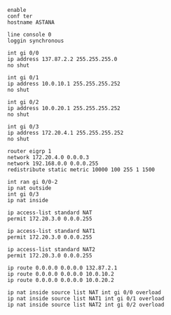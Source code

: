 ```shell
enable
conf ter
hostname ASTANA
```
```shell
line console 0
loggin synchronous
```
```shell
int gi 0/0
ip address 137.87.2.2 255.255.255.0
no shut
```
```shell
int gi 0/1
ip address 10.0.10.1 255.255.255.252
no shut
```
```shell
int gi 0/2
ip address 10.0.20.1 255.255.255.252
no shut
```
```shell
int gi 0/3
ip address 172.20.4.1 255.255.255.252
no shut
```
```shell
router eigrp 1
network 172.20.4.0 0.0.0.3
network 192.168.0.0 0.0.0.255
redistribute static metric 10000 100 255 1 1500
```
```shell
int ran gi 0/0-2
ip nat outside
int gi 0/3
ip nat inside
```
```shell
ip access-list standard NAT
permit 172.20.3.0 0.0.0.255
```
```shell
ip access-list standard NAT1
permit 172.20.3.0 0.0.0.255
```
```shell
ip access-list standard NAT2
permit 172.20.3.0 0.0.0.255
```
```shell
ip route 0.0.0.0 0.0.0.0 132.87.2.1
ip route 0.0.0.0 0.0.0.0 10.0.10.2
ip route 0.0.0.0 0.0.0.0 10.0.20.2
```
```shell
ip nat inside source list NAT int gi 0/0 overload
ip nat inside source list NAT1 int gi 0/1 overload
ip nat inside source list NAT2 int gi 0/2 overload
```
```shell

```

